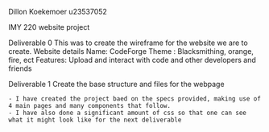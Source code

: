 Dillon Koekemoer u23537052

IMY 220 website project

Deliverable 0 
    This was to create the wireframe for the website we are to create.
    Website details
        Name: CodeForge
        Theme : Blacksmithing, orange, fire, ect
        Features: Upload and interact with code and other developers and friends


Deliverable 1
    Create the base structure and files for the webpage
    
    - I have created the project baed on the specs provided, making use of 4 main pages and many components that follow.
    - I have also done a significant amount of css so that one can see what it might look like for the next deliverable 

